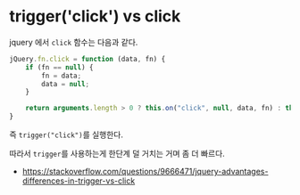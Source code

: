 # trigger('click') vs click

jquery 에서 `click` 함수는 다음과 같다.

```js
jQuery.fn.click = function (data, fn) {
    if (fn == null) {
        fn = data;
        data = null;
    }

    return arguments.length > 0 ? this.on("click", null, data, fn) : this.trigger("click");
}
```

즉 `trigger("click")`를 실행한다. 

따라서 `trigger`를 사용하는게 한단계 덜 거치는 거며 좀 더 빠르다.



- <https://stackoverflow.com/questions/9666471/jquery-advantages-differences-in-trigger-vs-click>